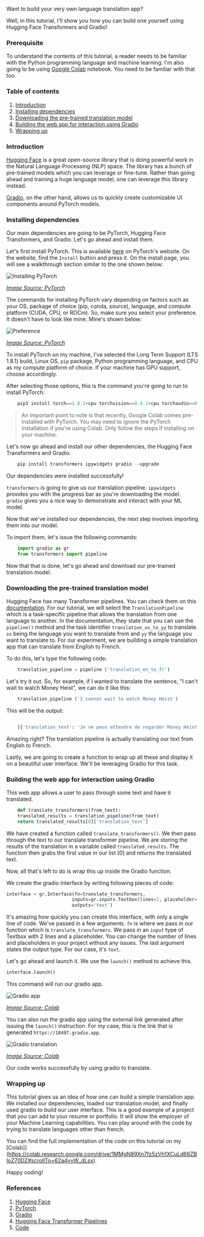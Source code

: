 Want to build your very own language translation app?

Well, in this tutorial, I'll show you how you can build one yourself using Hugging Face Transformers and Gradio!

### Prerequisite

To understand the contents of this tutorial, a reader needs to be familiar with the Python programming language and machine learning. I'm also going to be using [Google Colab](https://colab.research.google.com) notebook. You need to be familiar with that too.

### Table of contents

1. [Introduction](#introduction)
2. [Installing dependencies](#installing-dependencies)
3. [Downloading the pre-trained translation model](#downloading-the-pre-trained-translation-model)
4. [Building the web app for interaction using Gradio](#building-the-web-app-for-interaction-using-gradio)
5. [Wrapping up](#wrapping-up)

### Introduction

[Hugging Face](https://huggingface.co/transformers/) is a great open-source library that is doing powerful work in the Natural Language Processing (NLP) space. The library has a bunch of pre-trained models which you can leverage or fine-tune. Rather than going ahead and training a huge language model, one can leverage this library instead.     

[Gradio](https://gradio.app/), on the other hand, allows us to quickly create customizable UI components around PyTorch models.

### Installing dependencies

Our main dependencies are going to be PyTorch, Hugging Face Transformers, and Gradio. Let's go ahead and install them.

Let's first install PyTorch. This is available [here](https://pytorch.org/) on PyTorch's website. On the website, find the `Install` button and press it. On the install page, you will see a walkthrough section similar to the one shown below:

![Installing PyTorch](/engineering-education/building-a-simple-translation-app-using-python-for-beginners/installing-pytorch.png)

*[Image Source: PyTorch](https://pytorch.org/)*

The commands for installing PyTorch vary depending on factors such as your OS, package of choice (pip, conda, source), language, and compute platform (CUDA, CPU, or ROCm). So, make sure you select your preference. It doesn't have to look like mine. Mine's shown below:

![Preference](/engineering-education/building-a-simple-translation-app-using-python-for-beginners/pytorch-preference.png)

*[Image Source: PyTorch](https://pytorch.org/)*

To install PyTorch on my machine, I've selected the Long Term Support (LTS 1.8.1) build, Linux OS, `pip` package, Python programming language, and CPU as my compute platform of choice. If your machine has GPU support, choose accordingly.  

After selecting those options, this is the command you're going to run to install PyTorch:

```python
    pip3 install torch==1.8.1+cpu torchvision==0.9.1+cpu torchaudio==0.8.1 -f https://download.pytorch.org/whl/lts/1.8/torch_lts.html
```
> An important point to note is that recently, Google Colab comes pre-installed with PyTorch. You may need to ignore the PyTorch installation if you're using Colab. Only follow the steps if installing on your machine.

Let's now go ahead and install our other dependencies, the Hugging Face Transformers and Gradio.

```python
    pip install transformers ipywidgets gradio --upgrade
```
Our dependencies were installed successfully!

`transformers` is going to give us our translation pipeline.
`ipywidgets` provides you with the progress bar as you're downloading the model.
`gradio` gives you a nice way to demonstrate and interact with your ML model.

Now that we've installed our dependencies, the next step involves importing them into our model.

To import them, let's issue the following commands:

```python
    import gradio as gr
    from transformers import pipeline
```
Now that that is done, let's go ahead and download our pre-trained translation model.

### Downloading the pre-trained translation model

Hugging Face has many Transformer pipelines. You can check them on this [documentation](https://huggingface.co/transformers/main_classes/pipelines.html). For our tutorial, we will select the `TranslationPipeline` which is a task-specific pipeline that allows the translation from one language to another. In the documentation, they state that you can use the `pipeline()` method and the task identifier `translation_xx_to_yy` to translate. `xx` being the language you want to translate from and `yy` the language you want to translate to. For our experiment, we are building a simple translation app that can translate from English to French. 

To do this, let's type the following code:

```python
    translation_pipeline = pipeline ('translation_en_to_fr')
```
Let's try it out. So, for example, if I wanted to translate the sentence, "I can't wait to watch Money Heist", we can do it like this:

```python
    translation_pipeline ('I cannot wait to watch Money Heist')
```
This will be the output:

```python

    [{'translation_text': 'Je ne peux attendre de regarder Money Heist'}]

```

Amazing right? The translation pipeline is actually translating our text from English to French. 

Lastly, we are going to create a function to wrap up all these and display it on a beautiful user interface. We'll be leveraging Gradio for this task.

### Building the web app for interaction using Gradio

This web app allows a user to pass through some text and have it translated.

```python
    def translate_transformers(from_text):
    translated_results = translation_pipeline(from_text)
    return translated_results[0]['translation_text']
```

We have created a function called `translate_transformers()`. We then pass through the text to our translate transformer pipeline. We are storing the results of the translation in a variable called `translated_results`. The function then grabs the first value in our list [0] and returns the translated text.

Now, all that's left to do is wrap this up inside the Gradio function.

We create the gradio interface by writing following pieces of code:

```python
interface = gr.Interface(fn=translate_transformers, 
                        inputs=gr.inputs.Textbox(lines=2, placeholder='Text to translate'),
                        outputs='text')
```
It's amazing how quickly you can create this interface, with only a single line of code. We've passed in a few arguments. `fn` is where we pass in our function which is `translate_transformers`. We pass in an `input` type of Textbox with 2 lines and a placeholder. You can change the number of lines and placeholders in your project without any issues. The last argument states the output type. For our case, it's `text`. 

Let's go ahead and launch it. We use the `launch()` method to achieve this. 

```python
interface.launch()
```
This command will run our gradio app.

![Gradio app](/engineering-education/building-a-simple-translation-app-using-python-for-beginners/gradio-app.png)

*[Image Source: Colab](https://colab.research.google.com/drive/1MMgN89Xn7fz5zVh1XCuLd66ZBIoZ70DZ#scrollTo=62a4vvW_dLsx)*

You can also run the gradio app using the external link generated after issuing the `launch()` instruction. For my case, this is the link that is generated `https://18497.gradio.app`.

![Gradio translation](/engineering-education/building-a-simple-translation-app-using-python-for-beginners/gradio-translation.png)

*[Image Source: Colab](https://colab.research.google.com/drive/1MMgN89Xn7fz5zVh1XCuLd66ZBIoZ70DZ#scrollTo=62a4vvW_dLsx)*

Our code works successfully by using gradio to translate.

### Wrapping up

This tutorial gives us an idea of how one can build a simple translation app. We installed our dependencies, loaded our translation model, and finally used gradio to build our user interface. This is a good example of a project that you can add to your resume or portfolio. It will show the employer of your Machine Learning capabilities. You can play around with the code by trying to translate languages other than french.

You can find the full implementation of the code on this tutorial on my [Colab]](https://colab.research.google.com/drive/1MMgN89Xn7fz5zVh1XCuLd66ZBIoZ70DZ#scrollTo=62a4vvW_dLsx).

Happy coding!

### References

1. [Hugging Face](https://huggingface.co/transformers/)
2. [PyTorch](https://pytorch.org/)
3. [Gradio](https://gradio.app/)
4. [Hugging Face Transformer Pipelines](https://huggingface.co/transformers/main_classes/pipelines.html) 
5. [Code](https://colab.research.google.com/drive/1MMgN89Xn7fz5zVh1XCuLd66ZBIoZ70DZ#scrollTo=62a4vvW_dLsx)